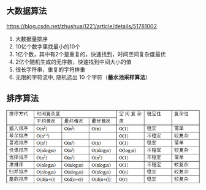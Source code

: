 ## 大数据算法
https://blog.csdn.net/zhushuai1221/article/details/51781002
1. 大数据量排序
2. 10亿个数字里找最小的10个
3. 1亿个数，其中有2个是重复的，快速找到，时间空间复杂度最优
4. 2亿个随机生成的无序数，快速找到中间大小的值
5. 很长字符串，重复的字符排重
6. 无限的字符流中, 随机选出 10 个字符（**蓄水池采样算法**）

## 排序算法
![](assets/markdown-img-paste-20190227232024452.png)
